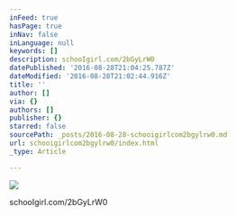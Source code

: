 ```yaml
---
inFeed: true
hasPage: true
inNav: false
inLanguage: null
keywords: []
description: schooIgirl.com/2bGyLrW0
datePublished: '2016-08-28T21:04:25.787Z'
dateModified: '2016-08-28T21:02:44.916Z'
title: ''
author: []
via: {}
authors: []
publisher: {}
starred: false
sourcePath: _posts/2016-08-28-schooigirlcom2bgylrw0.md
url: schooigirlcom2bgylrw0/index.html
_type: Article

---
```

![](https://the-grid-user-content.s3-us-west-2.amazonaws.com/3a1dce1d-6eba-48a3-926b-7de747616e11.jpg)

schooIgirl.com/2bGyLrW0